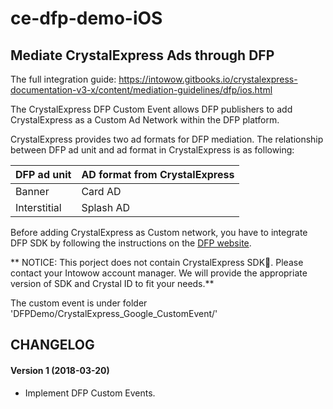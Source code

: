 # ce-dfp-demo-iOS

## Mediate CrystalExpress Ads through DFP

The full integration guide: https://intowow.gitbooks.io/crystalexpress-documentation-v3-x/content/mediation-guidelines/dfp/ios.html

The CrystalExpress DFP Custom Event allows DFP publishers to add CrystalExpress as a Custom Ad Network within the DFP platform.

CrystalExpress provides two ad formats for DFP mediation. The relationship between DFP ad unit and ad format in CrystalExpress is as following:

| DFP ad unit | AD format from CrystalExpress |
| --- | --- |
| Banner | Card AD |
| Interstitial | Splash AD |

Before adding CrystalExpress as Custom network, you have to integrate DFP SDK by following the instructions on the [DFP website](https://developers.google.com/mobile-ads-sdk/docs/dfp/ios/quick-start).


** NOTICE: This porject does not contain CrystalExpress SDK. Please contact your Intowow account manager. We will provide the appropriate version of SDK and Crystal ID to fit your needs.**

The custom event is under folder 'DFPDemo/CrystalExpress_Google_CustomEvent/'


## CHANGELOG

#### Version 1 (2018-03-20)
* Implement DFP Custom Events.